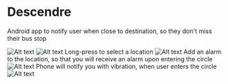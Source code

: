 # Descendre
Android app to notify user when close to destination, so they don't miss their bus stop

![Alt text](/readme/1.png?raw=true "App Layout")
![Alt text](/readme/2.png?raw=true "App Layout")
Long-press to select a location
![Alt text](/readme/3.png?raw=true "App Layout")
Add an alarm to the location, so that you will receive an alarm upon entering the circle
![Alt text](/readme/4.png?raw=true "App Layout")
Phone will notify you with vibration, when user enters the circle
![Alt text](/readme/5.png?raw=true "App Layout")
